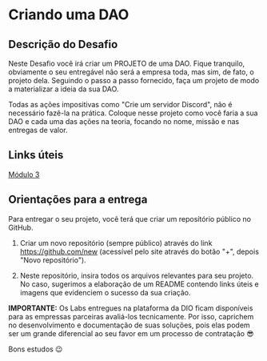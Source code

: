# Criando uma DAO

## Descrição do Desafio

Neste Desafio você irá criar um PROJETO de uma DAO. Fique tranquilo, obviamente o seu entregável não será a empresa toda, mas sim, de fato, o projeto dela. Seguindo o passo a passo fornecido, faça um projeto de modo a materializar a ideia da sua DAO.

Todas as ações impositivas como "Crie um servidor Discord", não é necessário fazê-la na prática. Coloque nesse projeto como você faria a sua DAO e cada uma das ações na teoria, focando no nome, missão e nas entregas de valor.
 
## Links úteis
[Módulo 3](https://academiapme-my.sharepoint.com/:f:/g/personal/kawan_dio_me/EsuVAg7PH8VPrNl5_P2pEiMBsZ-REWBjfH63DYOkuhPL8w?e=CLoMAP)

## Orientações para a entrega
Para entregar o seu projeto, você terá que criar um reposítório público no GitHub.

1. Criar um novo repositório (sempre público) através do link https://github.com/new (acessível pelo site através do botão "+", depois "Novo repositório"). 

2. Neste repositório, insira todos os arquivos relevantes para seu projeto. No caso, sugerimos a elaboração de um README contendo links úteis e imagens que evidenciem o sucesso da sua criação.
 
**IMPORTANTE:** Os Labs entregues na plataforma da DIO ficam disponíveis para as empressas parceiras avaliá-los tecnicamente. Por isso, caprichem no desenvolvimento e documentação de suas soluções, pois elas podem ser um grande diferencial ao seu favor em um processo de contratação 😎

Bons estudos 😉